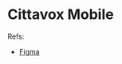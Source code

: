 # Cittavox Mobile


Refs:
- [Figma](https://www.figma.com/file/3NMpNQxEhu56aNt3HoKCiB/Projeto-Web-III?node-id=47%3A182&t=tWFuXRFXbIoDPYWc-0)